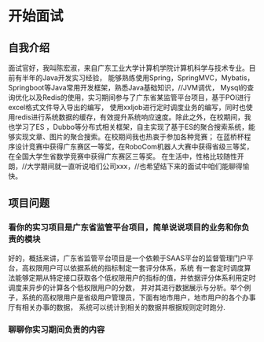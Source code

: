 # 开始面试
## 自我介绍
面试官好，我叫陈宏淑，来自广东工业大学计算机学院计算机科学与技术专业。目前有半年的Java开发实习经验，
能够熟练使用Spring，SpringMVC，Mybatis， Springboot等Java常用开发框架，熟悉Java基础知识，//JVM调优，
Mysql的查询优化以及Redis的使用，实习期间参与了广东省某监管平台项目，基于POI进行excel格式文件导入导出的编写，
使用xxljob进行定时调度业务的编写，同时也使用redis进行系统数据的缓存，有效提升系统响应速度。除此之外，在校期间，我也学习了ES
，Dubbo等分布式相关框架，自主实现了基于ES的聚合搜索系统，能够实现文章、图片的聚合搜索。在校期间我也热衷于参加各种竞赛；
在蓝桥杯程序设计竞赛中获得广东赛区一等奖，在RoboCom机器人大赛中获得省级三等奖，在全国大学生省数学竞赛中获得广东赛区三等奖。
在生活中，性格比较随性开朗，//大学期间就一直听说咱们公司xxx，//也希望结下来的面试中咱们能聊得愉快。

## 项目问题
### 看你的实习项目是广东省监管平台项目，简单说说项目的业务和你负责的模块
好的，概括来讲，广东省监管平台项目是一个依赖于SAAS平台的监督管理门户平台，高权限用户可以依据系统的指标制定一套评分体系，系统
有一套定时调度算法能够定期从特定接口获取各个低权限用户的指标的值，并依据评分体系利用定时调度来异步的计算各个低权限用户的分数，
并对其进行数据展示与分析。举个例子，系统的高权限用户是省级用户管理员，下面有地市用户，地市用户的各个办事厅有相关办事的数据，
系统可以统计到相关的数据并根据规则定时跑分.
### 聊聊你实习期间负责的内容



